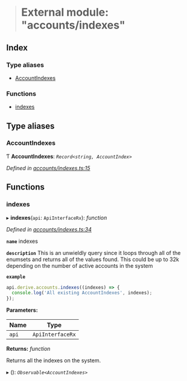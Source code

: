 > # External module: "accounts/indexes"

## Index

### Type aliases

* [AccountIndexes](_accounts_indexes_.md#accountindexes)

### Functions

* [indexes](_accounts_indexes_.md#indexes)

## Type aliases

###  AccountIndexes

Ƭ **AccountIndexes**: *`Record<string, AccountIndex>`*

*Defined in [accounts/indexes.ts:15](https://github.com/polkadot-js/api/blob/5ee2caf/packages/api-derive/src/accounts/indexes.ts#L15)*

## Functions

###  indexes

▸ **indexes**(`api`: `ApiInterfaceRx`): *function*

*Defined in [accounts/indexes.ts:34](https://github.com/polkadot-js/api/blob/5ee2caf/packages/api-derive/src/accounts/indexes.ts#L34)*

**`name`** indexes

**`description`** This is an unwieldly query since it loops through
all of the enumsets and returns all of the values found. This could be up to 32k depending
on the number of active accounts in the system

**`example`** 
<BR>

```javascript
api.derive.accounts.indexes((indexes) => {
  console.log('All existing AccountIndexes', indexes);
});
```

**Parameters:**

Name | Type |
------ | ------ |
`api` | `ApiInterfaceRx` |

**Returns:** *function*

Returns all the indexes on the system.

▸ (): *`Observable<AccountIndexes>`*